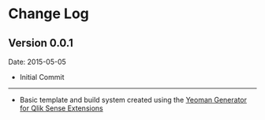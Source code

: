 # Change Log

## Version 0.0.1
Date: 2015-05-05

* Initial Commit

---
* Basic template and build system created using the [Yeoman Generator for Qlik Sense Extensions](https://github.com/stefanwalther/generator-qsExtension)

